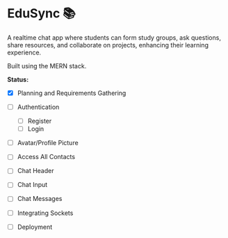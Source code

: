 # EduSync 📚
A realtime chat app where students can form study groups, ask questions, share resources, and collaborate on projects, enhancing their learning experience.

Built using the MERN stack.

**Status:** 
- [x] Planning and Requirements Gathering
- [ ] Authentication
  - [ ] Register
  - [ ] Login
- [ ] Avatar/Profile Picture
- [ ] Access All Contacts
- [ ] Chat Header
- [ ] Chat Input
- [ ] Chat Messages
- [ ] Integrating Sockets
- [ ] Deployment


